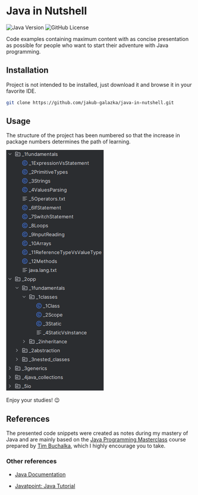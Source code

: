 # Java in Nutshell

![Java Version](https://img.shields.io/badge/java-17.0.6-red) ![GitHub License](https://img.shields.io/github/license/jakub-galazka/java-in-nutshell)

Code examples containing maximum content with as concise presentation as possible for people who want to start their adventure with Java programming.

## Installation

Project is not intended to be installed, just download it and browse it in your favorite IDE.

```bash
git clone https://github.com/jakub-galazka/java-in-nutshell.git
```

## Usage

The structure of the project has been numbered so that the increase in package numbers determines the path of learning.

![Project Package Structure](doc/package_structure.png)

Enjoy your studies! 😉

## References

The presented code snippets were created as notes during my mastery of Java and are mainly based on the [Java Programming Masterclass](https://www.udemy.com/course/java-the-complete-java-developer-course/) course prepared by [Tim Buchalka](https://www.udemy.com/user/timbuchalka), which I highly encourage you to take.

### Other references

* [Java Documentation](https://docs.oracle.com/en/java/)

* [Javatpoint: Java Tutorial](https://www.javatpoint.com/java-tutorial)
